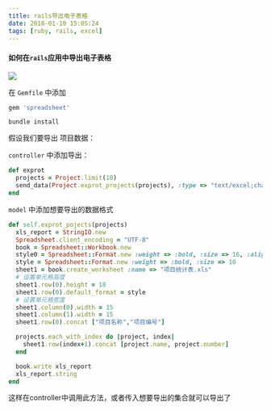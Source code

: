 ```yaml
---
title: rails导出电子表格
date: 2018-01-10 15:05:24
tags: [ruby, rails, excel]
---
```


#### 如何在`rails`应用中导出电子表格

![](https://www.edx.org/sites/default/files/course/image/promoted/analyzing_and_visualizing_data_with_excel_378x225.jpg)
<!--more-->
在 `Gemfile` 中添加
```ruby
gem 'spreadsheet'
```

```bush
bundle install
```

假设我们要导出 项目数据：

`controller` 中添加导出：
```ruby
def exprot
  projects = Project.limit(10)
  send_data(Project.exprot_projects(projects), :type => "text/excel;charset=utf-8; header=present", :filename => "项目统计表.xls")
end
```
`model` 中添加想要导出的数据格式
```ruby
def self.exprot_pojects(projects)
  xls_report = StringIO.new
  Spreadsheet.client_encoding = "UTF-8"
  book = Spreadsheet::Workbook.new
  style0 = Spreadsheet::Format.new :weight => :bold, :size => 16, :align => :center
  style = Spreadsheet::Format.new :weight => :bold, :size => 10
  sheet1 = book.create_worksheet :name => "项目统计表.xls"
  # 设置单元格高度
  sheet1.row(0).height = 18
  sheet1.row(0).default_format = style
  # 设置单元格宽度
  sheet1.column(0).width = 15
  sheet1.column(1).width = 15
  sheet1.row(0).concat ["项目名称","项目编号"]

  projects.each_with_index do |project, index|
    sheet1.row(index+1).concat [project.name, project.number]
  end

  book.write xls_report
  xls_report.string
end
```

这样在controller中调用此方法，或者传入想要导出的集合就可以导出了

